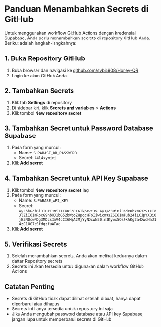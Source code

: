 # Panduan Menambahkan Secrets di GitHub

Untuk menggunakan workflow GitHub Actions dengan kredensial Supabase, Anda perlu menambahkan secrets di repository GitHub Anda. Berikut adalah langkah-langkahnya:

## 1. Buka Repository GitHub

1. Buka browser dan navigasi ke [github.com/sybia908/Honey-QR](https://github.com/sybia908/Honey-QR)
2. Login ke akun GitHub Anda

## 2. Tambahkan Secrets

1. Klik tab **Settings** di repository
2. Di sidebar kiri, klik **Secrets and variables** > **Actions**
3. Klik tombol **New repository secret**

## 3. Tambahkan Secret untuk Password Database Supabase

1. Pada form yang muncul:
   - Name: `SUPABASE_DB_PASSWORD`
   - Secret: `G4l4xymini`
2. Klik **Add secret**

## 4. Tambahkan Secret untuk API Key Supabase

1. Klik tombol **New repository secret** lagi
2. Pada form yang muncul:
   - Name: `SUPABASE_API_KEY`
   - Secret: `eyJhbGciOiJIUzI1NiIsInR5cCI6IkpXVCJ9.eyJpc3MiOiJzdXBhYmFzZSIsInJlZiI6ImRocG9nbXJ1bG52bWtoZHpqcHFoIiwicm9sZSI6ImFub24iLCJpYXQiOjE3NDcwNDg3MDcsImV4cCI6MjA2MjYyNDcwN30.n3Kywx5Os9kAKg2a4XwcNaJ14zC1OG7sSfdqzfuWTac`
3. Klik **Add secret**

## 5. Verifikasi Secrets

1. Setelah menambahkan secrets, Anda akan melihat keduanya dalam daftar Repository secrets
2. Secrets ini akan tersedia untuk digunakan dalam workflow GitHub Actions

## Catatan Penting

- Secrets di GitHub tidak dapat dilihat setelah dibuat, hanya dapat diperbarui atau dihapus
- Secrets ini hanya tersedia untuk repository ini saja
- Jika Anda mengubah password database atau API key Supabase, jangan lupa untuk memperbarui secrets di GitHub
